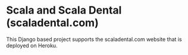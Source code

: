 # Scala and Scala Dental (scaladental.com)

This Django based project supports the scaladental.com website that is deployed on Heroku.